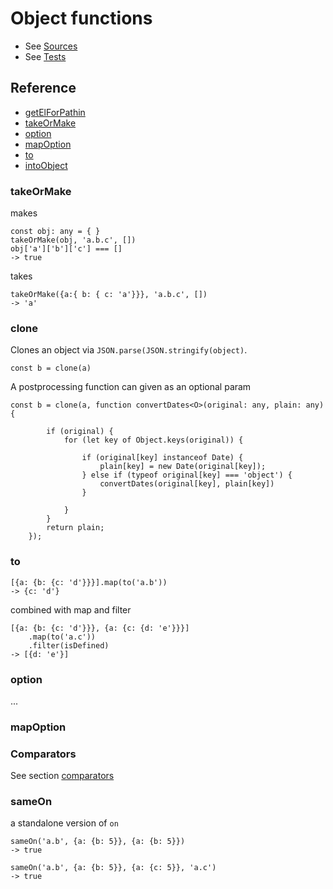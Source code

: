 # Object functions

* See [Sources](../src/objects.ts)
* See [Tests](../test/objects.spec.ts)

## Reference

* [getElForPathin](../test/objects/get_el_for_path_in.spec.ts)
* [takeOrMake](../test/objects/take_or_make.spec.ts)
* [option](../test/objects/option.spec.ts)
* [mapOption](../test/objects/map_option.spec.ts)
* [to](../test/objects/to.spec.ts)
* [intoObject](../test/objects/into_object.spec.ts)

### takeOrMake

makes

```
const obj: any = { }
takeOrMake(obj, 'a.b.c', [])
obj['a']['b']['c'] === []
-> true
```

takes

```
takeOrMake({a:{ b: { c: 'a'}}}, 'a.b.c', [])
-> 'a'
```

### clone

Clones an object via `JSON.parse(JSON.stringify(object)`.

```
const b = clone(a)
```

A postprocessing function can given as an optional param

```
const b = clone(a, function convertDates<O>(original: any, plain: any) {

        if (original) {
            for (let key of Object.keys(original)) {

                if (original[key] instanceof Date) {
                    plain[key] = new Date(original[key]);
                } else if (typeof original[key] === 'object') {
                    convertDates(original[key], plain[key])
                }

            }
        }
        return plain;
    });
```

### to

```
[{a: {b: {c: 'd'}}}].map(to('a.b'))
-> {c: 'd'}
```

combined with map and filter

```
[{a: {b: {c: 'd'}}}, {a: {c: {d: 'e'}}}]
    .map(to('a.c'))
    .filter(isDefined)
-> [{d: 'e'}]
```

### option

...

### mapOption

### Comparators

See section [comparators](comparators.md)

### sameOn

a standalone version of `on`

```
sameOn('a.b', {a: {b: 5}}, {a: {b: 5}})
-> true
```

```
sameOn('a.b', {a: {b: 5}}, {a: {c: 5}}, 'a.c')
-> true
```
